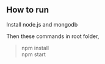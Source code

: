 ## How to run

Install node.js and mongodb

Then these commands in root folder,

> npm install \
> npm start
